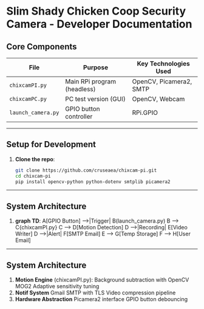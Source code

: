 # Slim Shady Chicken Coop Security Camera - Developer Documentation

## Core Components
| File               | Purpose                                | Key Technologies Used       |
|--------------------|----------------------------------------|-----------------------------|
| `chixcamPI.py`     | Main RPi program (headless)            | OpenCV, Picamera2, SMTP     |
| `chixcamPC.py`     | PC test version (GUI)                  | OpenCV, Webcam              |
| `launch_camera.py` | GPIO button controller                 | RPi.GPIO                    |

---

## Setup for Development
1. **Clone the repo**:
   ```bash
   git clone https://github.com/cruseaea/chixcam-pi.git
   cd chixcam-pi
   pip install opencv-python python-dotenv smtplib picamera2

---

## System Architecture
1. **graph TD**:
    A[GPIO Button] -->|Trigger| B(launch_camera.py)
    B --> C{chixcamPI.py}
    C --> D[Motion Detection]
    D -->|Recording| E[Video Writer]
    D -->|Alert| F[SMTP Email]
    E --> G[Temp Storage]
    F --> H[User Email]

---
## System Architecture
1. **Motion Engine** (chixcamPI.py):
   Background subtraction with OpenCV MOG2
   Adaptive sensitivity tuning
2. **Notif System**
   Gmail SMTP with TLS
   Video compression pipeline
3. **Hardware Abstraction**
   Picamera2 interface
   GPIO button debouncing

